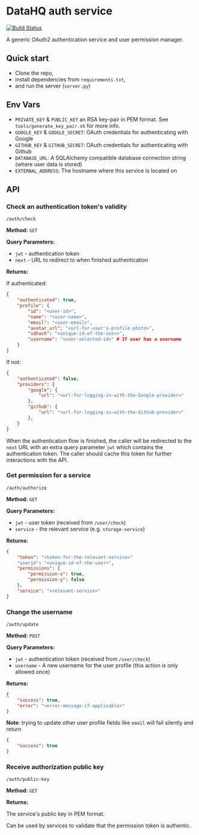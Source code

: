 # DataHQ auth service

[![Build Status](https://travis-ci.org/datahq/auth.svg?branch=master)](https://travis-ci.org/datahq/auth)

A generic OAuth2 authentication service and user permission manager. 

## Quick start

- Clone the repo, 
- install dependencies from `requirements.txt`, 
- and run the server (`server.py`)

## Env Vars
- `PRIVATE_KEY` & `PUBLIC_KEY` an RSA key-pair in PEM format. 
  See `tools/generate_key_pair.sh` for more info.
- `GOOGLE_KEY` & `GOOGLE_SECRET`: OAuth credentials for authenticating with Google
- `GITHUB_KEY` & `GITHUB_SECRET`: OAuth credentials for authenticating with Github
- `DATABASE_URL`: A SQLAlchemy compatible database connection string (where user data is stored) 
- `EXTERNAL_ADDRESS`: The hostname where this service is located on

## API

### Check an authentication token's validity
`/auth/check`

**Method:** `GET`

**Query Parameters:**

 - `jwt` - authentication token
 - `next` - URL to redirect to when finished authentication

**Returns:**

If authenticated:

```json
{
    "authenticated": true,
    "profile": {
        "id": "<user-id>",
        "name": "<user-name>",
        "email": "<user-email>",
        "avatar_url": "<url-for-user's-profile-photo>",
        "idhash": "<unique-id-of-the-user>",
        "username": "<user-selected-id>" # If user has a username
    }
}
```

If not:

```json
{
    "authenticated": false,
    "providers": {
        "google": {
            "url": "<url-for-logging-in-with-the-Google-provider>"
        },
        "github": {
            "url": "<url-for-logging-in-with-the-Github-provider>"
        },
    }
}
```

When the authentication flow is finished, the caller will be redirected to the `next` URL with an extra query parameter
`jwt` which contains the authentication token. The caller should cache this token for further interactions with the API.

### Get permission for a service
`/auth/authorize`

**Method:** `GET`

**Query Parameters:**

 - `jwt` - user token (received from `/user/check`)
 - `service` - the relevant service (e.g. `storage-service`)

**Returns:**

```json
{
    "token": "<token-for-the-relevant-service>"
    "userid": "<unique-id-of-the-user>",
    "permissions": {
        "permission-x": true,
        "permission-y": false
    },
    "service": "<relevant-service>"
}
```

### Change the username
`/auth/update`

**Method:** `POST`

**Query Parameters:**

 - `jwt` - authentication token (received from `/user/check`)
 - `username` - A new username for the user profile (this action is only allowed once)

**Returns:**

```json
{
    "success": true,
    "error": "<error-message-if-applicable>"
}
```

__Note__: trying to update other user profile fields like `email` will fail silently and return

```json
{
    "success": true
}
```

### Receive authorization public key
`/auth/public-key`

**Method:** `GET`

**Returns:**

The service's public key in PEM format.

Can be used by services to validate that the permission token is authentic.
